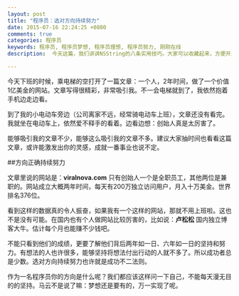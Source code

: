 ```yaml
---
layout: post
title: "程序员：选对方向持续努力"
date: 2015-07-16 22:24:25 +0800
comments: true
categories: 程序员
keywords: 程序员, 程序员梦想, 程序员理想, 程序员努力, 刚刚在线
description:  今天这篇，我们讲讲NSString的八条实用技巧。大家可以收藏起来，方便开发随时可以复制粘贴。

---
```


今天下班的时候，乘电梯的空打开了一篇文章：一个人，2年时间，做了一个价值1亿美金的网站。文章写得很精彩，非常吸引我。不一会电梯就到了，我依然抱着手机边走边看。

到了我的小电动车旁边（公司离家不远，经常骑电动车上班），文章还没有看完。我就坐在电动车上，依然爱不释手的看着。边看边想：创始人真是太厉害了。

能够吸引我的文章不少，能够这么吸引我的文章不多。建议大家抽时间也看看这篇文章，或许能激发出你的灵感，成就一番事业也说不定。

##方向正确持续努力

文章里说的网站是：**viralnova.com** 只有创始人一个是全职员工，其他两位是兼职的。网站成立大概两年时间，每天有200万独立访问用户，月入十万美金。世界排名376位。

看到这样的数据真的令人振奋，如果我有一个这样的网站，那就不用上班啦。这也不是没有可能。在国内也有个人做网站比较厉害的，比如说：**卢松松** 国内独立博客大牛。估计每个月也能赚不少钱吧。

不能只看到他们的成绩，更要了解他们背后两年如一日、六年如一日的坚持和努力。有想法的人也许很多，能够坚持将想法付出行动的人就不多了。所以成功者总是少数。选对方向持续努力也许就是成功不二法则。

作为一名程序员你的方向是什么呢？我们都应该这样问一下自己，不能每天漫无目的的坚持。马云不是说了嘛：梦想还是要有的，万一实现了呢。